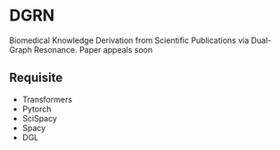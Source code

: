 # DGRN
Biomedical Knowledge Derivation from Scientific Publications via Dual-Graph Resonance.
Paper appeals soon

## Requisite
 * Transformers
 * Pytorch
 * SciSpacy
 * Spacy
 * DGL



